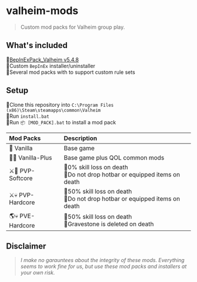 # valheim-mods
> Custom mod packs for Valheim group play.

## What's included
🔸[BepInExPack_Valheim v5.4.8](https://valheim.thunderstore.io/package/denikson/BepInExPack_Valheim/)  
🔸Custom `BepInEx` installer/uninstaller  
🔸Several mod packs with to support custom rule sets

## Setup
🔸Clone this repository into `C:\Program Files (x86)\Steam\steamapps\common\Valheim`  
🔸Run `install.bat`  
🔸Run `📦 [MOD_PACK].bat` to install a mod pack  

| Mod Packs       | Description                                                                  |
| :-------------- | :--------------------------------------------------------------------------- |
| 🍦 Vanilla       | Base game                                                                    |
| 🍦➕ Vanilla-Plus | Base game plus QOL common mods                                               |
| ⚔️💖 PVP-Softcore | 🔸0% skill loss on death <br> 🔸Do not drop hotbar or equipped items on death  |
| ⚔️💀 PVP-Hardcore | 🔸50% skill loss on death <br> 🔸Do not drop hotbar or equipped items on death |
| 🌎💀 PVE-Hardcore | 🔸50% skill loss on death <br> 🔸Gravestone is deleted on death                |

## Disclaimer
> *I make no garauntees about the integrity of these mods. Everything seems to work fine for us, but use these mod packs and installers at your own risk.*
